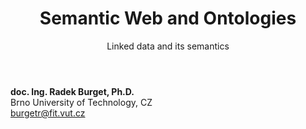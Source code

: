 <!-- .slide: class="title" -->

<div class="logo"></div>
<div class="main">
    <header>
        <h1>Semantic Web and Ontologies</h1>
        <p class="subtitle">Linked data and its semantics</p>
    </header>
    <p class="author"><strong>doc. Ing. Radek Burget, Ph.D.</strong><br>
        Brno University of Technology, CZ<br>
        <a href="mailto:burgetr@fit.vut.cz">burgetr@fit.vut.cz</a>
    </p>
</div>
